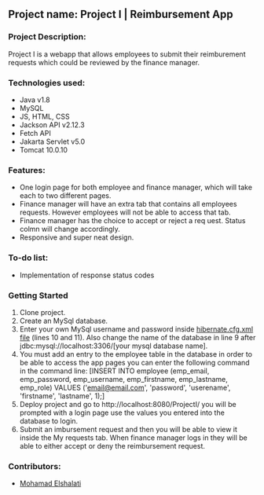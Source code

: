 ## **Project name: Project I  | Reimbursement App**

### Project Description: 
  Project I is a webapp that allows employees to submit their reimburement requests which could be reviewed by the finance manager.

### Technologies used:
  * Java v1.8
  * MySQL
  * JS, HTML, CSS
  * Jackson API v2.12.3
  * Fetch API
  * Jakarta Servlet v5.0
  * Tomcat 10.0.10
 
### Features:
  * One login page for both employee and finance manager, which will take each to two different pages.
  * Finance manager will have an extra tab that contains all employees requests. However employees will not be able to access that tab.
  * Finance manager has the choice to accept or reject a req uest. Status colmn will change accordingly.
  * Responsive and super neat design. 

### To-do list:

  * Implementation of response status codes

### Getting Started
  1. Clone project.
  2. Create an MySql database. 
  3. Enter your own MySql username and password inside [hibernate.cfg.xml file](https://github.com/mohamadelshalati/Project-I/blob/main/Project-I/src/main/resources/hibernate.cfg.xml) (lines 10 and 11). Also change the name of the database in line 9 after jdbc:mysql://localhost:3306/[your mysql database name].
  4. You must add an entry to the employee table in the database in order to be able to access the app pages you can enter the following command in the command line: [INSERT INTO employee (emp_email, emp_password, emp_username, emp_firstname, emp_lastname, emp_role) VALUES ('email@email.com', 'password', 'userename', 'firstname', 'lastname', 1);]
  5. Deploy project and go to http://localhost:8080/ProjectI/ you will be prompted with a login page use the values you entered into the database to login.
  6. Submit an imbursement request and then you will be able to view it inside the My requests tab. When finance manager logs in they will be able to either accept or deny the reimbursement request.
### Contributors:
  * [Mohamad Elshalati](https://github.com/mohamadelshalati/)
